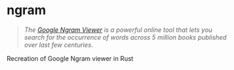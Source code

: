# ngram

> _The [Google Ngram Viewer](https://books.google.com/ngrams/) is a powerful
> online tool that lets you search for the occurrence of words across 5 million
> books published over last few centuries._

Recreation of Google Ngram viewer in Rust
